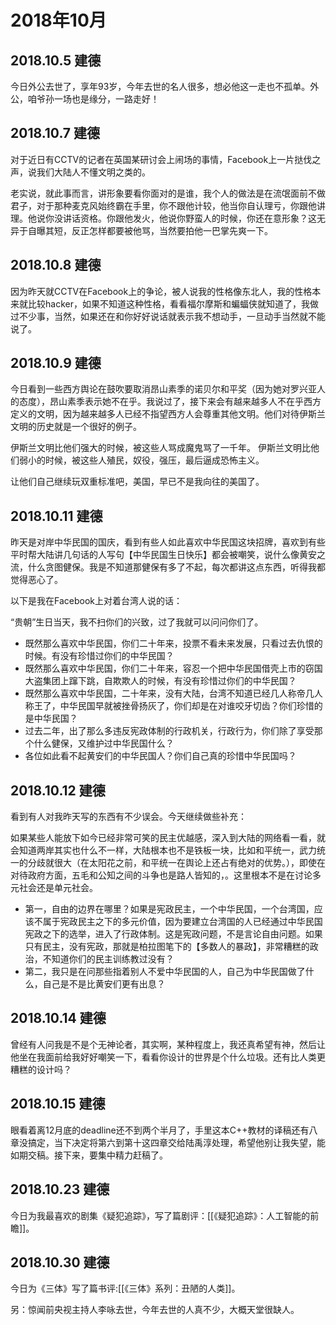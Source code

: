 # 2018年10月

## 2018.10.5 建德

今日外公去世了，享年93岁，今年去世的名人很多，想必他这一走也不孤单。外公，咱爷孙一场也是缘分，一路走好！

## 2018.10.7 建德

对于近日有CCTV的记者在英国某研讨会上闹场的事情，Facebook上一片挞伐之声，说我们大陆人不懂文明之类的。

老实说，就此事而言，讲形象要看你面对的是谁，我个人的做法是在流氓面前不做君子，对于那种麦克风始终霸在手里，你不跟他计较，他当你自认理亏，你跟他讲理。他说你没讲话资格。你跟他发火，他说你野蛮人的时候，你还在意形象？这无异于自曝其短，反正怎样都要被他骂，当然要拍他一巴掌先爽一下。

## 2018.10.8 建德

因为昨天就CCTV在Facebook上的争论，被人说我的性格像东北人，我的性格本来就比较hacker，如果不知道这种性格，看看福尔摩斯和蝙蝠侠就知道了，我做过不少事，当然，如果还在和你好好说话就表示我不想动手，一旦动手当然就不能说了。

## 2018.10.9 建德

今日看到一些西方舆论在鼓吹要取消昂山素季的诺贝尔和平奖（因为她对罗兴亚人的态度），昂山素季表示她不在乎。我说过了，接下来会有越来越多人不在乎西方定义的文明，因为越来越多人已经不指望西方人会尊重其他文明。他们对待伊斯兰文明的历史就是一个很好的例子。

伊斯兰文明比他们强大的时候，被这些人骂成魔鬼骂了一千年。 伊斯兰文明比他们弱小的时候，被这些人殖民，奴役，强压，最后逼成恐怖主义。

让他们自己继续玩双重标准吧，美国，早已不是我向往的美国了。

## 2018.10.11 建德

昨天是对岸中华民国的国庆，看到有些人如此喜欢中华民国这块招牌，喜欢到有些平时帮大陆讲几句话的人写句【中华民国生日快乐】都会被嘲笑，说什么像黄安之流，什么贪图健保。我是不知道那健保有多了不起，每次都讲这点东西，听得我都觉得恶心了。

以下是我在Facebook上对着台湾人说的话：

“贵朝”生日当天，我不扫你们的兴致，过了我就可以问问你们了。

- 既然那么喜欢中华民国，你们二十年来，投票不看未来发展，只看过去仇恨的时候。有没有珍惜过你们的中华民国？
- 既然那么喜欢中华民国，你们二十年来，容忍一个把中华民国借壳上市的窃国大盗集团上蹿下跳，自欺欺人的时候，有没有珍惜过你们的中华民国？
- 既然那么喜欢中华民国，二十年来，没有大陆，台湾不知道已经几人称帝几人称王了，中华民国早就被挫骨扬灰了，你们却是在对谁咬牙切齿？你们珍惜的是中华民国？
- 过去二年，出了那么多违反宪政体制的行政机关，行政行为，你们除了享受那个什么健保，又维护过中华民国什么？
- 各位如此看不起黄安们的中华民国人？你们自己真的珍惜中华民国吗？

## 2018.10.12 建德

看到有人对我昨天写的东西有不少误会。今天继续做些补充：

如果某些人能放下如今已经非常可笑的民主优越感，深入到大陆的网络看一看，就会知道两岸其实也什么不一样，大陆根本也不是铁板一块，比如和平统一，武力统一的分歧就很大（在太阳花之前，和平统一在舆论上还占有绝对的优势。），即使在对待政府方面，五毛和公知之间的斗争也是路人皆知的，。这里根本不是在讨论多元社会还是单元社会。

- 第一，自由的边界在哪里？如果是宪政民主，一个中华民国，一个台湾国，应该不属于宪政民主之下的多元价值，因为要建立台湾国的人已经通过中华民国宪政之下的选举，进入了行政体制。这是宪政问题，不是言论自由问题。如果只有民主，没有宪政，那就是柏拉图笔下的【多数人的暴政】，非常糟糕的政治，不知道你们的民主训练教过没有？
- 第二，我只是在问那些指着别人不爱中华民国的人，自己为中华民国做了什么，自己是不是比黄安们更有出息？

## 2018.10.14 建德

曾经有人问我是不是个无神论者，其实啊，某种程度上，我还真希望有神，然后让他坐在我面前给我好好嘲笑一下，看看你设计的世界是个什么垃圾。还有比人类更糟糕的设计吗？

## 2018.10.15 建德

眼看着离12月底的deadline还不到两个半月了，手里这本C++教材的译稿还有八章没搞定，当下决定将第六到第十这四章交给陆禹淳处理，希望他别让我失望，能如期交稿。接下来，要集中精力赶稿了。

## 2018.10.23 建德

今日为我最喜欢的剧集《疑犯追踪》，写了篇剧评：[[《疑犯追踪》：人工智能的前瞻]]。

## 2018.10.30 建德

今日为《三体》写了篇书评:[[《三体》系列：丑陋的人类]]。

另：惊闻前央视主持人李咏去世，今年去世的人真不少，大概天堂很缺人。
